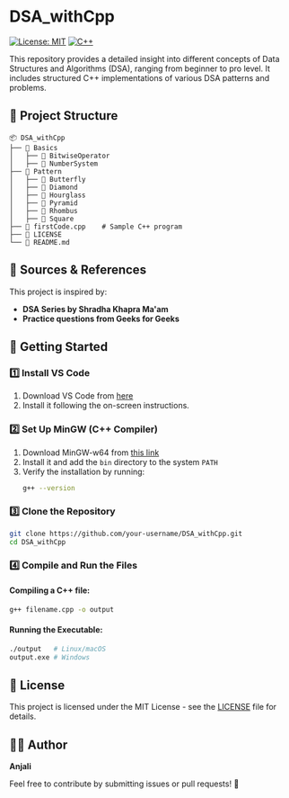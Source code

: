 # DSA_withCpp

[![License: MIT](https://img.shields.io/badge/License-MIT-blue.svg)](LICENSE)
[![C++](https://img.shields.io/badge/Language-C%2B%2B-blue.svg)](https://isocpp.org/)

This repository provides a detailed insight into different concepts of Data Structures and Algorithms (DSA), ranging from beginner to pro level. It includes structured C++ implementations of various DSA patterns and problems.

## 📂 Project Structure

```
📦 DSA_withCpp
├── 📂 Basics
│   ├── 📂 BitwiseOperator
│   ├── 📂 NumberSystem
├── 📂 Pattern
│   ├── 📂 Butterfly
│   ├── 📂 Diamond
│   ├── 📂 Hourglass
│   ├── 📂 Pyramid
│   ├── 📂 Rhombus
│   ├── 📂 Square
├── 📄 firstCode.cpp    # Sample C++ program
├── 📜 LICENSE
└── 📘 README.md
```

## 📖 Sources & References
This project is inspired by:
- **DSA Series by Shradha Khapra Ma'am**
- **Practice questions from Geeks for Geeks**

## 🚀 Getting Started

### 1️⃣ Install VS Code
1. Download VS Code from [here](https://code.visualstudio.com/)
2. Install it following the on-screen instructions.

### 2️⃣ Set Up MinGW (C++ Compiler)
1. Download MinGW-w64 from [this link](https://www.mingw-w64.org/)
2. Install it and add the `bin` directory to the system `PATH`
3. Verify the installation by running:
   ```sh
   g++ --version
   ```

### 3️⃣ Clone the Repository
```sh
git clone https://github.com/your-username/DSA_withCpp.git
cd DSA_withCpp
```

### 4️⃣ Compile and Run the Files
#### Compiling a C++ file:
```sh
g++ filename.cpp -o output
```
#### Running the Executable:
```sh
./output   # Linux/macOS
output.exe # Windows
```

## 📄 License
This project is licensed under the MIT License - see the [LICENSE](LICENSE) file for details.

## 👩‍💻 Author
**Anjali**

Feel free to contribute by submitting issues or pull requests! 🚀
